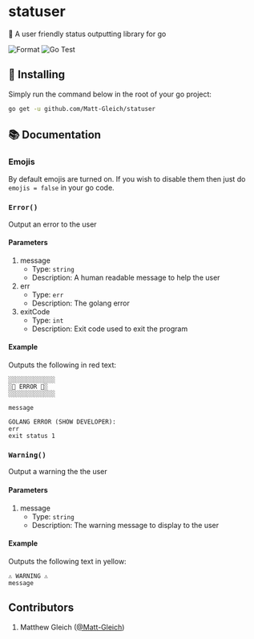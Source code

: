 # statuser

📣  A user friendly status outputting library for go

![Format](https://github.com/Matt-Gleich/statuser/workflows/Format/badge.svg) ![Go Test](https://github.com/Matt-Gleich/statuser/workflows/Go%20Test/badge.svg)

## 🚀 Installing

Simply run the command below in the root of your go project:

```bash
go get -u github.com/Matt-Gleich/statuser
```

## 📚 Documentation

### Emojis

By default emojis are turned on. If you wish to disable them then just do `emojis = false` in your go code.

### `Error()`

Output an error to the user

#### Parameters

1. message
   * Type: `string`
   * Description: A human readable message to help the user
2. err
   * Type: `err`
   * Description: The golang error
3. exitCode
   * Type: `int`
   * Description: Exit code used to exit the program

#### Example

Outputs the following in red text:

```
░░░░░░░░░░░░░
░🚨 ERROR 🚨░
░░░░░░░░░░░░░

message

GOLANG ERROR (SHOW DEVELOPER):
err
exit status 1
```

### `Warning()`

Output a warning the the user

#### Parameters

1. message
   * Type: `string`
   * Description: The warning message to display to the user

#### Example

Outputs the following text in yellow:

```
⚠️ WARNING ⚠️
message
```

## Contributors

1. Matthew Gleich ([@Matt-Gleich]("http://www.github.com/Matt-Gleich"))

